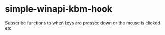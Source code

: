 # simple-winapi-kbm-hook
Subscribe functions to when keys are pressed down or the mouse is clicked etc
